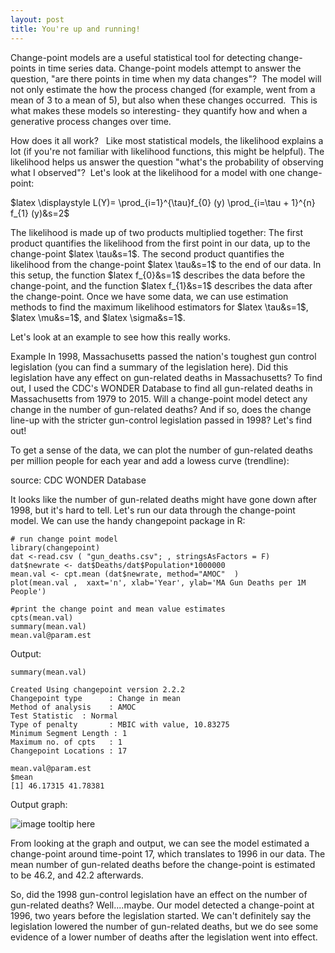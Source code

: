 ```yaml
---
layout: post
title: You're up and running!
---
```


Change-point models are a useful statistical tool for detecting change-points in time series data. Change-point models attempt to answer the question, "are there points in time when my data changes"?  The model will not only estimate the how the process changed (for example, went from a mean of 3 to a mean of 5), but also when these changes occurred.  This is what makes these models so interesting- they quantify how and when a generative process changes over time.




How does it all work?   Like most statistical models, the likelihood explains a lot (if you're not familiar with likelihood functions, this might be helpful). The likelihood helps us answer the question "what's the probability of observing what I observed"?  Let's look at the likelihood for a model with one change-point:


$latex \displaystyle L(Y)= \prod_{i=1}^{\tau}f_{0} (y) \prod_{i=\tau + 1}^{n} f_{1} (y)&s=2$


The likelihood is made up of two products multiplied together: The first product quantifies the likelihood from the first point in our data, up to the change-point $latex \tau&s=1$. The second product quantifies the likelihood from the change-point $latex \tau&s=1$ to the end of our data. In this setup, the function $latex f_{0}&s=1$ describes the data before the change-point, and the function $latex f_{1}&s=1$ describes the data after the change-point. Once we have some data, we can use estimation methods to find the maximum likelihood estimators for $latex \tau&s=1$, $latex \mu&s=1$, and $latex \sigma&s=1$.




Let's look at an example to see how this really works.

Example
In 1998, Massachusetts passed the nation's toughest gun control legislation (you can find a summary of the legislation here). Did this legislation have any effect on gun-related deaths in Massachusetts? To find out, I used the CDC's WONDER Database
to find all gun-related deaths in Massachusetts from 1979 to 2015. Will a change-point model detect any change in the number of gun-related deaths? And if so, does the change line-up with the stricter gun-control legislation passed in 1998? Let's find out!

To get a sense of the data, we can plot the number of gun-related deaths per million people for each year and add a lowess curve (trendline):

source: CDC WONDER Database

It looks like the number of gun-related deaths might have gone down after 1998, but it's hard to tell. Let's run our data through the change-point model. We can use the handy changepoint package in R:

    # run change point model 
    library(changepoint)
    dat <-read.csv ( "gun_deaths.csv"; , stringsAsFactors = F)
    dat$newrate <- dat$Deaths/dat$Population*1000000
    mean.val <- cpt.mean (dat$newrate, method="AMOC"  )  
    plot(mean.val ,  xaxt='n', xlab='Year', ylab='MA Gun Deaths per 1M People')

    #print the change point and mean value estimates
    cpts(mean.val)
    summary(mean.val)
    mean.val@param.est


Output:

    summary(mean.val)
    
    Created Using changepoint version 2.2.2 
    Changepoint type      : Change in mean 
    Method of analysis    : AMOC 
    Test Statistic  : Normal 
    Type of penalty       : MBIC with value, 10.83275 
    Minimum Segment Length : 1 
    Maximum no. of cpts   : 1 
    Changepoint Locations : 17 
    
    mean.val@param.est
    $mean
    [1] 46.17315 41.78381



Output graph:

![image tooltip here](/images/chg_plot.jpg)

From looking at the graph and output, we can see the model estimated a change-point around time-point 17, which translates to 1996 in our data. The mean number of gun-related deaths before the change-point is estimated to be 46.2, and 42.2 afterwards.

So, did the 1998 gun-control legislation have an effect on the number of gun-related deaths? Well....maybe. Our model detected a change-point at 1996, two years before the legislation started. We can't definitely say the legislation lowered the number of gun-related deaths, but we do see some evidence of a lower number of deaths after the legislation went into effect.
